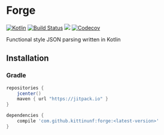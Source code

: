 # Forge

[ ![Kotlin](https://img.shields.io/badge/Kotlin-1.1.4.3-blue.svg)](http://kotlinlang.org) [![Build Status](https://travis-ci.org/kittinunf/Forge.svg?branch=master)](https://travis-ci.org/kittinunf/Forge) [![](https://jitpack.io/v/kittinunf/forge.svg)](https://jitpack.io/#kittinunf/forge/) [![Codecov](https://codecov.io/github/kittinunf/Forge/coverage.svg?branch=master)](https://codecov.io/gh/kittinunf/Forge)

Functional style JSON parsing written in Kotlin

## Installation

### Gradle

```Groovy
repositories {
    jcenter()
    maven { url "https://jitpack.io" }
}
```

```Groovy
dependencies {
    compile 'com.github.kittinunf:forge:<latest-version>'
}
```
